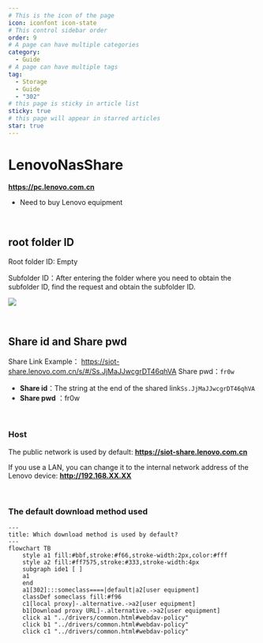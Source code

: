 ```yaml
---
# This is the icon of the page
icon: iconfont icon-state
# This control sidebar order
order: 9
# A page can have multiple categories
category:
  - Guide
# A page can have multiple tags
tag:
  - Storage
  - Guide
  - "302"
# this page is sticky in article list
sticky: true
# this page will appear in starred articles
star: true
---
```


# LenovoNasShare

**https://pc.lenovo.com.cn**

- Need to buy Lenovo equipment

<br/>



## **root folder ID**

Root folder ID: Empty

Subfolder ID：After entering the folder where you need to obtain the subfolder ID, find the request and obtain the subfolder ID.

![](/img/drivers/lenovonasshare/lenovonasshare_fileid.png)

<br/>



## **Share id and Share pwd**

Share Link Example： https://siot-share.lenovo.com.cn/s/#/Ss.JjMaJJwcgrDT46qhVA   Share pwd：`fr0w`

- **Share id**：The string at the end of the shared link`Ss.JjMaJJwcgrDT46qhVA`
- **Share pwd** ：fr0w

<br/>



### **Host**

The public network is used by default: **https://siot-share.lenovo.com.cn**

If you use a LAN, you can change it to the internal network address of the Lenovo device: **http://192.168.XX.XX**

<br/>



### **The default download method used**

```mermaid
---
title: Which download method is used by default?
---
flowchart TB
    style a1 fill:#bbf,stroke:#f66,stroke-width:2px,color:#fff
    style a2 fill:#ff7575,stroke:#333,stroke-width:4px
    subgraph ide1 [ ]
    a1
    end
    a1[302]:::someclass====|default|a2[user equipment]
    classDef someclass fill:#f96
    c1[local proxy]-.alternative.->a2[user equipment]
    b1[Download proxy URL]-.alternative.->a2[user equipment]
    click a1 "../drivers/common.html#webdav-policy"
    click b1 "../drivers/common.html#webdav-policy"
    click c1 "../drivers/common.html#webdav-policy"
```
